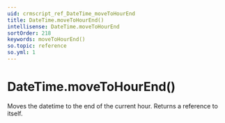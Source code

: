 ```yaml
---
uid: crmscript_ref_DateTime_moveToHourEnd
title: DateTime.moveToHourEnd()
intellisense: DateTime.moveToHourEnd
sortOrder: 218
keywords: moveToHourEnd()
so.topic: reference
so.yml: 1
---
```


# DateTime.moveToHourEnd()

Moves the datetime to the end of the current hour. Returns a reference to itself.
